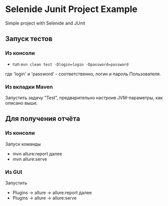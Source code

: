 # Selenide Junit Project Example
Simple project with Selenide and JUnit

## Запуск тестов
### Из консоли
* run `mvn clean test -Dlogin=login -Dpassword=password`

где 'login' и 'password' - соответственно, логин и пароль Пользователя.

### Из вкладки Maven
Запустить задачу "Test", предварительно настроив JVM-параметры, как описано выше.

## Для получения отчёта
### Из консоли
Запуск команды 
* mvn allure:report
далее
* mvn allure:serve

### Из GUI
Запустить 
* Plugins -> allure -> allure:report
далее
* Plugins -> allure -> allure:serve

